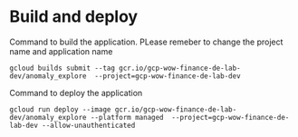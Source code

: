 # Build and deploy

Command to build the application. PLease remeber to change the project name and application name
```
gcloud builds submit --tag gcr.io/gcp-wow-finance-de-lab-dev/anomaly_explore  --project=gcp-wow-finance-de-lab-dev
```

Command to deploy the application
```
gcloud run deploy --image gcr.io/gcp-wow-finance-de-lab-dev/anomaly_explore --platform managed  --project=gcp-wow-finance-de-lab-dev --allow-unauthenticated
```
